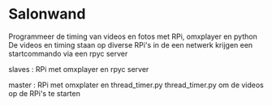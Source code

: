 # Salonwand
Programmeer de timing van videos en fotos met RPi, omxplayer en python
De videos en timing staan op diverse RPi's in de een netwerk krijgen een startcommando
via een rpyc server

slaves : RPi met omxplayer en rpyc server

master : RPi met omxplater en thread_timer.py
          thread_timer.py om de videos op de RPi's te starten
